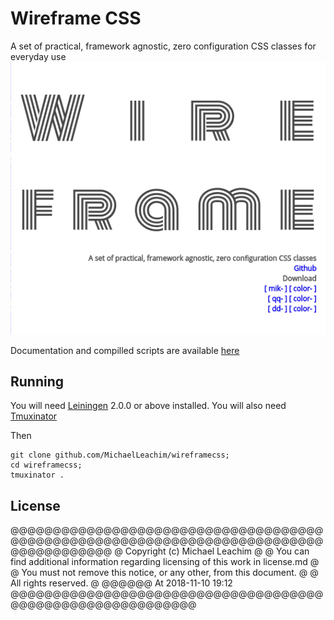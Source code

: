 # Wireframe CSS

A set of practical, framework agnostic, zero configuration CSS classes
for everyday use
![screen capture](https://raw.githubusercontent.com/MichaelLeachim/wireframecss/master/resources/public/screenshot.png)

Documentation and compilled scripts are available [here](http://wireframecss.michaelleahcim.com/)

## Running

You will need [Leiningen][] 2.0.0 or above installed.
You will also need [Tmuxinator][] 

[leiningen]:  https://github.com/technomancy/leiningen
[tmuxinator]: https://github.com/tmuxinator/tmuxinator

Then 
```
git clone github.com/MichaelLeachim/wireframecss; 
cd wireframecss;
tmuxinator .
```

## License

@@@@@@@@@@@@@@@@@@@@@@@@@@@@@@@@@@@@@@@@@@@@@@@@@@@@@@@@@@@@@@@@@@@@@@@@@@@@@@@@@@@@@@
@ Copyright (c) Michael Leachim                                                      @
@ You can find additional information regarding licensing of this work in license.md @
@ You must not remove this notice, or any other, from this document.                 @
@ All rights reserved.                                                               @
@@@@@@ At 2018-11-10 19:12 @@@@@@@@@@@@@@@@@@@@@@@@@@@@@@@@@@@@@@@@@@@@@@@@@@@@@@@@@@@

